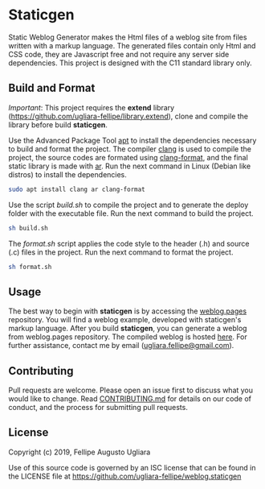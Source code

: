 # Staticgen

Static Weblog Generator makes the Html files of a weblog site from files written 
with a markup language. The generated files contain only Html and CSS code, they 
are Javascript free and not require any server side dependencies. This project 
is designed with the C11 standard library only.

## Build and Format

*Important*: This project requires the **extend** library 
(<https://github.com/ugliara-fellipe/library.extend>), clone and compile the 
library before build **staticgen**.

Use the Advanced Package Tool [apt](https://en.wikipedia.org/wiki/APT_\(software\)) 
to install the dependencies necessary to build and format the project. The compiler 
[clang](https://en.wikipedia.org/wiki/Clang) is used to compile the project, the 
source codes are formated using [clang-format](http://clang.llvm.org/docs/ClangFormat.html), 
and the final static library is made with [ar](https://en.wikipedia.org/wiki/Ar_\(Unix\)).
Run the next command in Linux (Debian like distros) to install the dependencies.

```bash
sudo apt install clang ar clang-format
```

Use the script *build.sh* to compile the project and to generate the deploy folder 
with the executable file. Run the next command to build the project.

```bash
sh build.sh
```

The *format.sh* script applies the code style to the header (.h) and source (.c) 
files in the project. Run the next command to format the project.

```bash
sh format.sh
```

## Usage

The best way to begin with **staticgen** is by accessing the 
[weblog.pages](https://github.com/ugliara-fellipe/weblog.pages) repository. You 
will find a weblog example, developed with staticgen's markup language. After you 
build **staticgen**, you can generate a weblog from weblog.pages repository. 
The compiled weblog is hosted [here](https://ugliara-fellipe.github.io/). 
For further assistance, contact me by email (<ugliara.fellipe@gmail.com>).

## Contributing

Pull requests are welcome. Please open an issue first to discuss what you 
would like to change. Read [CONTRIBUTING.md](https://github.com/ugliara-fellipe/weblog.staticgen/blob/master/.github/CONTRIBUTING.md) for details on our code of conduct, and the 
process for submitting pull requests.

## License
Copyright (c) 2019, Fellipe Augusto Ugliara

Use of this source code is governed by an ISC license that can be found 
in the LICENSE file at https://github.com/ugliara-fellipe/weblog.staticgen